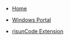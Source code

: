 - [Home](/)

- [Windows Portal](sub-docs/winPortal.md)

- [risunCode Extension](sub-docs/risunCode_Extension.md)